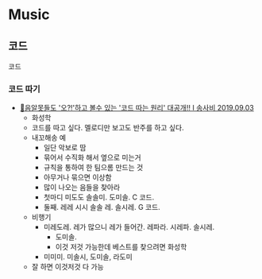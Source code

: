 # Music
## 코드
코드
[](http://eunjong.net/bbs/zboard.php?id=note&page=2&sn1=&divpage=1&category=11&sn=off&ss=on&sc=on&select_arrange=name&desc=asc&no=2198)


### 코드 따기
* [🎹음알못들도 '오?!'하고 볼수 있는 '코드 따는 원리' 대공개!! I 송사비 2019.09.03](https://www.youtube.com/watch?v=_dMLc796LY4)
  * 화성학
  * 코드를 따고 싶다. 멜로디만 보고도 반주를 하고 싶다.
  * 내꼬해송 예
    * 일단 악보로 땀
    * 묶어서 수직화 해서 옆으로 미는거
    * 규칙을 통하여 한 팀으롬 만드는 것
    * 아무거나 묶으면 이상함
    * 많이 나오는 음들을 찾아라
    * 첫마디 미도도 솔솔미. 도미솔. C 코드.
    * 둘째. 레레 시시 솔솔 레. 솔시레. G 코드.
  * 비행기
    * 미레도레. 레가 많으니 레가 들어간. 레파라. 시레파. 솔시레.
      * 도미솔.
      * 이것 저것 가능한데 베스트를 찾으려면 화성학
    * 미미미. 미솔시, 도미솔, 라도미
  * 잘 하면 이것저것 다 가능
  
  